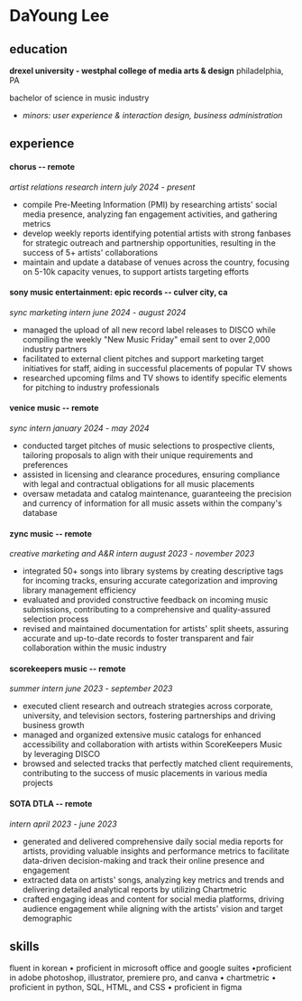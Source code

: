 # DaYoung Lee
## education
**drexel university - westphal college of media arts & design**                 philadelphia, PA

bachelor of science in music industry        

- *minors: user experience & interaction design, business administration* 

## experience
#### chorus -- remote
*artist relations research intern*          *july 2024 - present*

- compile Pre-Meeting Information (PMI) by researching artists' social media presence, analyzing fan engagement activities, and gathering metrics
- develop weekly reports identifying potential artists with strong fanbases for strategic outreach and partnership opportunities, resulting in the success of 5+ artists' collaborations
- maintain and update a database of venues across the country, focusing on 5-10k capacity venues, to support artists targeting efforts

#### sony music entertainment: epic records -- culver city, ca
*sync marketing intern*          *june 2024 - august 2024*

- managed the upload of all new record label releases to DISCO while compiling the weekly "New Music Friday" email sent to over 2,000 industry partners
- facilitated to external client pitches and support marketing target initiatives for staff, aiding in successful placements of popular TV shows
- researched upcoming films and TV shows to identify specific elements for pitching to industry professionals 

#### venice music -- remote
*sync intern*                 *january 2024 - may 2024*

- conducted target pitches of music selections to prospective clients, tailoring proposals to align with their unique requirements and preferences
- assisted in licensing and clearance procedures, ensuring compliance with legal and contractual obligations for all music placements
- oversaw metadata and catalog maintenance, guaranteeing the precision and currency of information for all music assets within the company's database

#### zync music -- remote
*creative marketing and A&R intern*           *august 2023 - november 2023*

- integrated 50+ songs into library systems by creating descriptive tags for incoming tracks, ensuring accurate categorization and improving library management efficiency
- evaluated and provided constructive feedback on incoming music submissions, contributing to a comprehensive and quality-assured selection process
- revised and maintained documentation for artists' split sheets, assuring accurate and up-to-date records to foster transparent and fair collaboration within the music industry

#### scorekeepers music  -- remote
*summer intern*    *june 2023 - september 2023*

- executed client research and outreach strategies across corporate, university, and television sectors, fostering partnerships
and driving business growth
- managed and organized extensive music catalogs for enhanced accessibility and collaboration with artists within
ScoreKeepers Music by leveraging DISCO
- browsed and selected tracks that perfectly matched client requirements, contributing to the success of music placements in various media projects 

#### SOTA DTLA -- remote
*intern*          *april 2023 - june 2023*

- generated and delivered comprehensive daily social media reports for artists, providing valuable insights and performance metrics to facilitate data-driven decision-making and track their online presence and engagement
- extracted data on artists' songs, analyzing key metrics and trends and delivering detailed analytical reports by utilizing Chartmetric
- crafted engaging ideas and content for social media platforms, driving audience engagement while aligning with the artists' vision and target demographic

## skills
fluent in korean • proficient in microsoft office and google suites •proficient in adobe photoshop, illustrator, premiere pro, and
canva • chartmetric • proficient in python, SQL, HTML, and CSS • proficient in figma